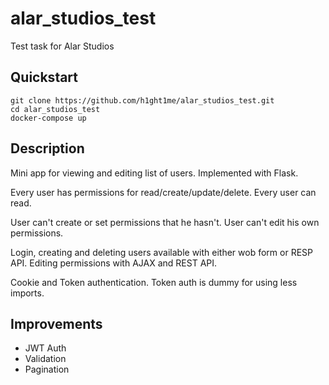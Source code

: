 # alar_studios_test
Test task for Alar Studios

## Quickstart
```
git clone https://github.com/h1ght1me/alar_studios_test.git
cd alar_studios_test
docker-compose up
```

## Description
Mini app for viewing and editing list of users. Implemented with Flask.

Every user has permissions for read/create/update/delete. Every user can read.

User can't create or set permissions that he hasn't. User can't edit his own permissions.

Login, creating and deleting users available with either wob form or RESP API. Editing permissions with AJAX and REST API.

Cookie and Token authentication. Token auth is dummy for using less imports.

## Improvements
- JWT Auth
- Validation
- Pagination
